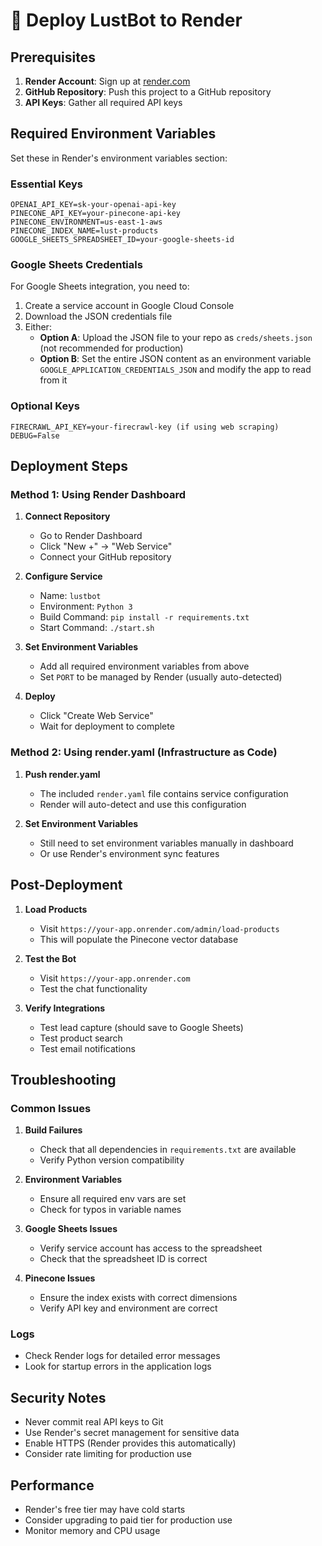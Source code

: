 # 🚀 Deploy LustBot to Render

## Prerequisites

1. **Render Account**: Sign up at [render.com](https://render.com)
2. **GitHub Repository**: Push this project to a GitHub repository
3. **API Keys**: Gather all required API keys

## Required Environment Variables

Set these in Render's environment variables section:

### Essential Keys
```
OPENAI_API_KEY=sk-your-openai-api-key
PINECONE_API_KEY=your-pinecone-api-key
PINECONE_ENVIRONMENT=us-east-1-aws
PINECONE_INDEX_NAME=lust-products
GOOGLE_SHEETS_SPREADSHEET_ID=your-google-sheets-id
```

### Google Sheets Credentials
For Google Sheets integration, you need to:
1. Create a service account in Google Cloud Console
2. Download the JSON credentials file
3. Either:
   - **Option A**: Upload the JSON file to your repo as `creds/sheets.json` (not recommended for production)
   - **Option B**: Set the entire JSON content as an environment variable `GOOGLE_APPLICATION_CREDENTIALS_JSON` and modify the app to read from it

### Optional Keys
```
FIRECRAWL_API_KEY=your-firecrawl-key (if using web scraping)
DEBUG=False
```

## Deployment Steps

### Method 1: Using Render Dashboard

1. **Connect Repository**
   - Go to Render Dashboard
   - Click "New +" → "Web Service"
   - Connect your GitHub repository

2. **Configure Service**
   - Name: `lustbot`
   - Environment: `Python 3`
   - Build Command: `pip install -r requirements.txt`
   - Start Command: `./start.sh`

3. **Set Environment Variables**
   - Add all required environment variables from above
   - Set `PORT` to be managed by Render (usually auto-detected)

4. **Deploy**
   - Click "Create Web Service"
   - Wait for deployment to complete

### Method 2: Using render.yaml (Infrastructure as Code)

1. **Push render.yaml**
   - The included `render.yaml` file contains service configuration
   - Render will auto-detect and use this configuration

2. **Set Environment Variables**
   - Still need to set environment variables manually in dashboard
   - Or use Render's environment sync features

## Post-Deployment

1. **Load Products**
   - Visit `https://your-app.onrender.com/admin/load-products`
   - This will populate the Pinecone vector database

2. **Test the Bot**
   - Visit `https://your-app.onrender.com`
   - Test the chat functionality

3. **Verify Integrations**
   - Test lead capture (should save to Google Sheets)
   - Test product search
   - Test email notifications

## Troubleshooting

### Common Issues

1. **Build Failures**
   - Check that all dependencies in `requirements.txt` are available
   - Verify Python version compatibility

2. **Environment Variables**
   - Ensure all required env vars are set
   - Check for typos in variable names

3. **Google Sheets Issues**
   - Verify service account has access to the spreadsheet
   - Check that the spreadsheet ID is correct

4. **Pinecone Issues**
   - Ensure the index exists with correct dimensions
   - Verify API key and environment are correct

### Logs
- Check Render logs for detailed error messages
- Look for startup errors in the application logs

## Security Notes

- Never commit real API keys to Git
- Use Render's secret management for sensitive data
- Enable HTTPS (Render provides this automatically)
- Consider rate limiting for production use

## Performance

- Render's free tier may have cold starts
- Consider upgrading to paid tier for production use
- Monitor memory and CPU usage
